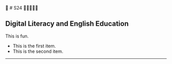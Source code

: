 🍁 # S24
🍁🍁🍁🍁🍁
## Digital Literacy and English Education

This is fun. 

+ This is the first item.
+ This is the second item.


---
